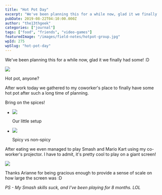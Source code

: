 ```yaml
---
title: "Hot Pot Day"
excerpt: "We've been planning this for a while now, glad it we finally had some! :D Hot pot, anyone? After work today we gathered to my coworker's place to finally have…"
pubDate: 2019-08-22T04:10:00.000Z
author: "the13thgeek"
categories: ["journal"]
tags: ["food", "friends", "video-games"]
featuredImage: "/images/field-notes/hotpot-group.jpg"
wpId: 275
wpSlug: "hot-pot-day"
---
```


We've been planning this for a while now, glad it we finally had some! :D

![](/images/field-notes/hotpot-group.jpg)

Hot pot, anyone?

After work today we gathered to my coworker's place to finally have some hot pot after such a long time of planning.

Bring on the spices!

*   ![](/images/field-notes/20190821_175425.jpg)
    
    Our little setup
    
*   ![](/images/field-notes/20190821_180441.jpg)
    
    Spicy vs non-spicy
    

After eating we even managed to play Smash and Mario Kart using my co-worker's projector. I have to admit, it's pretty cool to play on a giant screen!

![](/images/field-notes/20190821_193152.jpg)

Thanks Arianne for being gracious enough to provide a sense of scale on how large the screen was :D

_PS - My Smash skills suck, and I've been playing for 8 months. LOL_